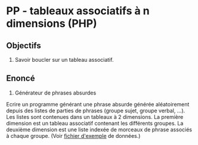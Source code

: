 # PP - tableaux associatifs à n dimensions (PHP)

## Objectifs

 1. Savoir boucler sur un tableau associatif. 

## Enoncé

1. Générateur de phrases absurdes

Ecrire un programme générant une phrase absurde générée aléatoirement depuis des listes de parties de phrases (groupe sujet, groupe verbal, ...). Les listes sont contenues dans un tableaux à 2 dimensions. La première dimension est un tableau associatif contenant les différents groupes. La deuxième dimension est une liste indexée de morceaux de phrase associés à chaque groupe. (Voir [fichier d'exemple](./corrections/sentences.php) de données.)


